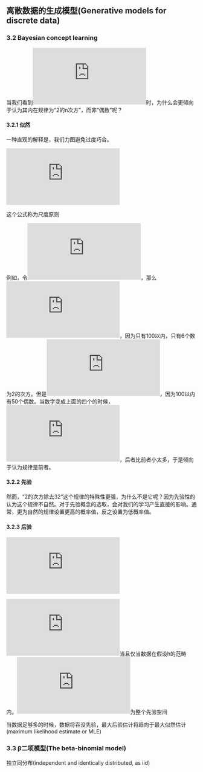 ## 离散数据的生成模型(Generative models for discrete data)

### 3.2 Bayesian concept learning

当我们看到![\{16,8,2,64\}](http://latex.codecogs.com/gif.latex?%5C%7B16%2C8%2C2%2C64%5C%7D)时，为什么会更倾向于认为其内在规律为“2的n次方”，而非“偶数”呢？

#### 3.2.1 似然

一种直观的解释是，我们力图避免过度巧合。

![p(D|h) =  \left\[ \frac{1}{size(h)} \right\]^N = \left\[\frac{1}{|h|} \right\]^N](http://latex.codecogs.com/gif.latex?p%28D%7Ch%29%20%3D%20%20%5Cleft%5B%20%5Cfrac%7B1%7D%7Bsize%28h%29%7D%20%5Cright%5D%5EN%20%3D%20%5Cleft%5B%5Cfrac%7B1%7D%7B%7Ch%7C%7D%20%5Cright%5D%5EN)

这个公式称为尺度原则

例如，令![D=\{16\}](http://latex.codecogs.com/gif.latex?D%3D%5C%7B16%5C%7D)，那么![p(D|h_{two})= 1/6](http://latex.codecogs.com/gif.latex?p%28D%7Ch_%7Btwo%7D%29%3D%201/6)，因为只有100以内，只有6个数为2的次方。但是![p(D|h_{even})=1/50](http://latex.codecogs.com/gif.latex?p%28D%7Ch_%7Beven%7D%29%3D1/50)，因为100以内有50个偶数。当数字变成上面的四个的时候，![p(D|h_{two})= (1/6)^4=7.7 \times 10^{-4}, p(D|h_{even} = (1/50)^4) = 1.6 \times 10^{-7}](http://latex.codecogs.com/gif.latex?p%28D%7Ch_%7Btwo%7D%29%3D%20%281/6%29%5E4%3D7.7%20%5Ctimes%2010%5E%7B-4%7D%2C%20p%28D%7Ch_%7Beven%7D%20%3D%20%281/50%29%5E4%29%20%3D%201.6%20%5Ctimes%2010%5E%7B-7%7D)，后者比前者小太多，于是倾向于认为规律是前者。

####  3.2.2 先验

然而，“2的次方除去32”这个规律的特殊性更强，为什么不是它呢？因为先验性的认为这个规律不自然。对于先验概念的选取，会对我们的学习产生直接的影响。通常，更为自然的规律设置更高的概率值，反之设置为低概率值。

#### 3.2.3 后验

![p(h|D)
=\frac{p(D|h)p(h)}{\sum_{h^\prime \in H}p(D,h^\prime)}
=\frac{p(h)\Pi(D \in h)/|h|^N}{\sum_{h^\prime \in H}p(h^\prime)\Pi(D \in h^\prime)/|h^\prime|^N}](http://latex.codecogs.com/gif.latex?p%28h%7CD%29%0A%3D%5Cfrac%7Bp%28D%7Ch%29p%28h%29%7D%7B%5Csum_%7Bh%5E%5Cprime%20%5Cin%20H%7Dp%28D%2Ch%5E%5Cprime%29%7D%0A%3D%5Cfrac%7Bp%28h%29%5CPi%28D%20%5Cin%20h%29/%7Ch%7C%5EN%7D%7B%5Csum_%7Bh%5E%5Cprime%20%5Cin%20H%7Dp%28h%5E%5Cprime%29%5CPi%28D%20%5Cin%20h%5E%5Cprime%29/%7Ch%5E%5Cprime%7C%5EN%7D)

![\Pi(D \in h) = 1](http://latex.codecogs.com/gif.latex?%5CPi%28D%20%5Cin%20h%29%20%3D%201)当且仅当数据在假设h的范畴内。![H](http://latex.codecogs.com/gif.latex?H)为整个先验空间

当数据足够多的时候，数据将吞没先验，最大后验估计将趋向于最大似然估计(maximum likelihood estimate or MLE)

### 3.3 β二项模型(The beta-binomial model)

独立同分布(independent and identically distributed, as iid)





